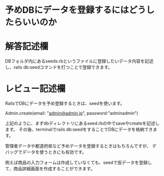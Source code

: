 # 予めDBにデータを登録するにはどうしたらいいのか
# 解答記述欄

DBフォルダ内にあるseeds.rbというファイルに登録したいデータ内容を記述し、rails db:seedコマンドを打つことで登録できます。





# レビュー記述欄
RailsでDBにデータを予め登録するときは、seedを使います。

Admin.create(email: "admin@admin.jp", password:"adminadmin")

上記のように、まずdbディレクトリにあるseed.rbの中でsaveやcreateを記述します。
その後、terminalでrails db:seedをすることでDBにデータを格納できます。

管理者データや都道府県など予めデータを登録するときはもちろんですが、
デバッグでデータを使うときにも有効です。

例えば商品の入力フォームは作成していなくても、seedで仮データを登録して、商品詳細画面を作成することができます。
